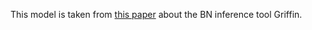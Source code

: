 This model is taken from [this paper](https://doi.org/10.3389/fgene.2018.00039) about the BN inference tool Griffin.